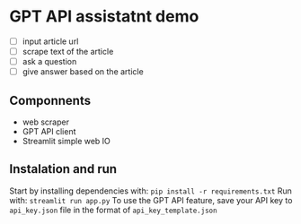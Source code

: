 # GPT API assistatnt demo

- [ ] input article url
- [ ] scrape text of the article
- [ ] ask a question
- [ ] give answer based on the article

## Componnents
- web scraper
- GPT API client
- Streamlit simple web IO

## Instalation and run
Start by installing dependencies with: `pip install -r requirements.txt`
Run with: `streamlit run app.py`
To use the GPT API feature, save your API key to `api_key.json` file in the format of `api_key_template.json`
